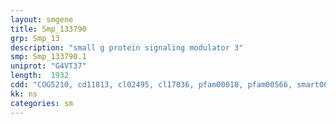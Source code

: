 ```yaml
---
layout: smgene
title: Smp_133790
grp: Smp_13
description: "small g protein signaling modulator 3"
smp: Smp_133790.1
uniprot: "G4VT37"
length:  1932
cdd: "COG5210, cd11813, cl02495, cl17036, pfam00018, pfam00566, smart00164, smart00326"
kk: ns
categories: sm
---
```

